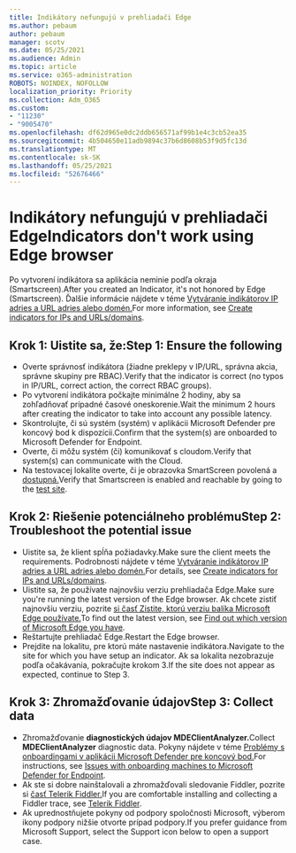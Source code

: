 ```yaml
---
title: Indikátory nefungujú v prehliadači Edge
ms.author: pebaum
author: pebaum
manager: scotv
ms.date: 05/25/2021
ms.audience: Admin
ms.topic: article
ms.service: o365-administration
ROBOTS: NOINDEX, NOFOLLOW
localization_priority: Priority
ms.collection: Adm_O365
ms.custom:
- "11230"
- "9005470"
ms.openlocfilehash: df62d965e0dc2ddb656571af99b1e4c3cb52ea35
ms.sourcegitcommit: 4b504650e11adb9894c37b6d8608b53f9d5fc13d
ms.translationtype: MT
ms.contentlocale: sk-SK
ms.lasthandoff: 05/25/2021
ms.locfileid: "52676466"
---
```

# <a name="indicators-dont-work-using-edge-browser"></a><span data-ttu-id="8eda1-102">Indikátory nefungujú v prehliadači Edge</span><span class="sxs-lookup"><span data-stu-id="8eda1-102">Indicators don't work using Edge browser</span></span>

<span data-ttu-id="8eda1-103">Po vytvorení indikátora sa aplikácia neminie podľa okraja (Smartscreen).</span><span class="sxs-lookup"><span data-stu-id="8eda1-103">After you created an Indicator, it's not honored by Edge (Smartscreen).</span></span> <span data-ttu-id="8eda1-104">Ďalšie informácie nájdete v téme [Vytváranie indikátorov IP adries a URL adries alebo domén.](/microsoft-365/security/defender-endpoint/indicator-ip-domain)</span><span class="sxs-lookup"><span data-stu-id="8eda1-104">For more information, see [Create indicators for IPs and URLs/domains](/microsoft-365/security/defender-endpoint/indicator-ip-domain).</span></span>

## <a name="step-1-ensure-the-following"></a><span data-ttu-id="8eda1-105">Krok 1: Uistite sa, že:</span><span class="sxs-lookup"><span data-stu-id="8eda1-105">Step 1: Ensure the following</span></span>

- <span data-ttu-id="8eda1-106">Overte správnosť indikátora (žiadne preklepy v IP/URL, správna akcia, správne skupiny pre RBAC).</span><span class="sxs-lookup"><span data-stu-id="8eda1-106">Verify that the indicator is correct (no typos in IP/URL, correct action, the correct RBAC groups).</span></span>
- <span data-ttu-id="8eda1-107">Po vytvorení indikátora počkajte minimálne 2 hodiny, aby sa zohľadňovať prípadné časové oneskorenie.</span><span class="sxs-lookup"><span data-stu-id="8eda1-107">Wait the minimum 2 hours after creating the indicator to take into account any possible latency.</span></span>
- <span data-ttu-id="8eda1-108">Skontrolujte, či sú systém (systém) v aplikácii Microsoft Defender pre koncový bod k dispozícii.</span><span class="sxs-lookup"><span data-stu-id="8eda1-108">Confirm that the system(s) are onboarded to Microsoft Defender for Endpoint.</span></span>
- <span data-ttu-id="8eda1-109">Overte, či môžu systém (či) komunikovať s cloudom.</span><span class="sxs-lookup"><span data-stu-id="8eda1-109">Verify that system(s) can communicate with the Cloud.</span></span>
- <span data-ttu-id="8eda1-110">Na testovacej lokalite overte, či je obrazovka SmartScreen povolená a [dostupná.](https://demo.smartscreen.msft.net)</span><span class="sxs-lookup"><span data-stu-id="8eda1-110">Verify that Smartscreen is enabled and reachable by going to the [test site](https://demo.smartscreen.msft.net).</span></span>

## <a name="step-2-troubleshoot-the-potential-issue"></a><span data-ttu-id="8eda1-111">Krok 2: Riešenie potenciálneho problému</span><span class="sxs-lookup"><span data-stu-id="8eda1-111">Step 2: Troubleshoot the potential issue</span></span>

- <span data-ttu-id="8eda1-112">Uistite sa, že klient spĺňa požiadavky.</span><span class="sxs-lookup"><span data-stu-id="8eda1-112">Make sure the client meets the requirements.</span></span> <span data-ttu-id="8eda1-113">Podrobnosti nájdete v téme [Vytváranie indikátorov IP adries a URL adries alebo domén.](/microsoft-365/security/defender-endpoint/indicator-ip-domain)</span><span class="sxs-lookup"><span data-stu-id="8eda1-113">For details, see [Create indicators for IPs and URLs/domains](/microsoft-365/security/defender-endpoint/indicator-ip-domain).</span></span>
- <span data-ttu-id="8eda1-114">Uistite sa, že používate najnovšiu verziu prehliadača Edge.</span><span class="sxs-lookup"><span data-stu-id="8eda1-114">Make sure you're running the latest version of the Edge browser.</span></span> <span data-ttu-id="8eda1-115">Ak chcete zistiť najnovšiu verziu, pozrite [si časť Zistite, ktorú verziu balíka Microsoft Edge používate.](https://support.microsoft.com/microsoft-edge/find-out-which-version-of-microsoft-edge-you-have-c726bee8-c42e-e472-e954-4cf5123497eb)</span><span class="sxs-lookup"><span data-stu-id="8eda1-115">To find out the latest version, see [Find out which version of Microsoft Edge you have](https://support.microsoft.com/microsoft-edge/find-out-which-version-of-microsoft-edge-you-have-c726bee8-c42e-e472-e954-4cf5123497eb).</span></span>
- <span data-ttu-id="8eda1-116">Reštartujte prehliadač Edge.</span><span class="sxs-lookup"><span data-stu-id="8eda1-116">Restart the Edge browser.</span></span>
- <span data-ttu-id="8eda1-117">Prejdite na lokalitu, pre ktorú máte nastavenie indikátora.</span><span class="sxs-lookup"><span data-stu-id="8eda1-117">Navigate to the site for which you have setup an indicator.</span></span> <span data-ttu-id="8eda1-118">Ak sa lokalita nezobrazuje podľa očakávania, pokračujte krokom 3.</span><span class="sxs-lookup"><span data-stu-id="8eda1-118">If the site does not appear as expected, continue to Step 3.</span></span> 

## <a name="step-3-collect-data"></a><span data-ttu-id="8eda1-119">Krok 3: Zhromažďovanie údajov</span><span class="sxs-lookup"><span data-stu-id="8eda1-119">Step 3: Collect data</span></span>

- <span data-ttu-id="8eda1-120">Zhromažďovanie **diagnostických údajov MDEClientAnalyzer.**</span><span class="sxs-lookup"><span data-stu-id="8eda1-120">Collect **MDEClientAnalyzer** diagnostic data.</span></span> <span data-ttu-id="8eda1-121">Pokyny nájdete v téme [Problémy s onboardingami v aplikácii Microsoft Defender pre koncový bod.](issues-with-onboarding-machines.md)</span><span class="sxs-lookup"><span data-stu-id="8eda1-121">For instructions, see [Issues with onboarding machines to Microsoft Defender for Endpoint](issues-with-onboarding-machines.md).</span></span>
- <span data-ttu-id="8eda1-122">Ak ste si dobre nainštalovali a zhromažďovali sledovanie Fiddler, pozrite si [časť Telerik Fiddler.](http://www.telerik.com/fiddler)</span><span class="sxs-lookup"><span data-stu-id="8eda1-122">If you are comfortable installing and collecting a Fiddler trace, see [Telerik Fiddler](http://www.telerik.com/fiddler).</span></span>
- <span data-ttu-id="8eda1-123">Ak uprednostňujete pokyny od podpory spoločnosti Microsoft, výberom ikony podpory nižšie otvorte prípad podpory.</span><span class="sxs-lookup"><span data-stu-id="8eda1-123">If you prefer guidance from Microsoft Support, select the Support icon below to open a support case.</span></span>
